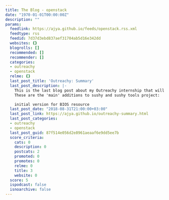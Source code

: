 ```yaml
---
title: The Blog - openstack
date: "1970-01-01T00:00:00Z"
description: ""
params:
  feedlink: https://ajya.github.io/feeds/openstack.rss.xml
  feedtype: rss
  feedid: 7d37d3ebd837aef31704ab5d16e342dd
  websites: {}
  blogrolls: []
  recommended: []
  recommender: []
  categories:
  - outreachy
  - openstack
  relme: {}
  last_post_title: 'Outreachy: Summary'
  last_post_description: |-
    This is the last blog post about my Outreachy internship that will summarize what I have done.
    These are the 'main' additions to sushy and sushy tools project:

    initial version for BIOS resource
  last_post_date: "2018-08-31T21:00:00+03:00"
  last_post_link: https://ajya.github.io/outreachy-summary.html
  last_post_categories:
  - outreachy
  - openstack
  last_post_guid: 87f514e056d2e8961aeaaf6e9dd5ee7b
  score_criteria:
    cats: 0
    description: 0
    postcats: 2
    promoted: 0
    promotes: 0
    relme: 0
    title: 3
    website: 0
  score: 5
  ispodcast: false
  isnoarchive: false
---
```

